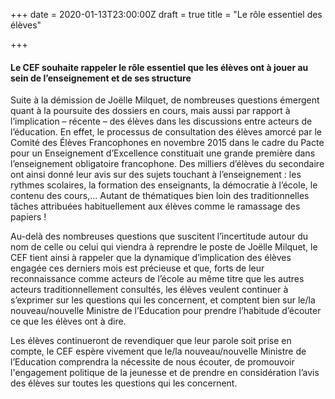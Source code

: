 +++
date = 2020-01-13T23:00:00Z
draft = true
title = "Le rôle essentiel des élèves"

+++
#### Le CEF souhaite rappeler le rôle essentiel que les élèves ont à jouer au sein de l’enseignement et de ses structure

Suite à la démission de Joëlle Milquet, de nombreuses questions émergent quant à la poursuite des dossiers en cours, mais aussi par rapport à l’implication – récente – des élèves dans les discussions entre acteurs de l’éducation. En effet, le processus de consultation des élèves amorcé par le Comité des Élèves Francophones en novembre 2015 dans le cadre du Pacte pour un Enseignement d’Excellence constituait une grande première dans l’enseignement obligatoire francophone. Des milliers d’élèves du secondaire ont ainsi donné leur avis sur des sujets touchant à l’enseignement : les rythmes scolaires, la formation des enseignants, la démocratie à l’école, le contenu des cours,… Autant de thématiques bien loin des traditionnelles tâches attribuées habituellement aux élèves comme le ramassage des papiers !

Au-delà des nombreuses questions que suscitent l’incertitude autour du nom de celle ou celui qui viendra à reprendre le poste de Joëlle Milquet, le CEF tient ainsi à rappeler que la dynamique d’implication des élèves engagée ces derniers mois est précieuse et que, forts de leur reconnaissance comme acteurs de l’école au même titre que les autres acteurs traditionnellement consultés, les élèves veulent continuer à s’exprimer sur les questions qui les concernent, et comptent bien sur le/la nouveau/nouvelle Ministre de l’Education pour prendre l’habitude d’écouter ce que les élèves ont à dire.

Les élèves continueront de revendiquer que leur parole soit prise en compte, le CEF espère vivement que le/la nouveau/nouvelle Ministre de l’Education comprendra la nécessite de nous écouter, de promouvoir l'engagement politique de la jeunesse et de prendre en considération l’avis des élèves sur toutes les questions qui les concernent.